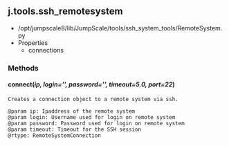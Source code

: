 <!-- toc -->
## j.tools.ssh_remotesystem

- /opt/jumpscale8/lib/JumpScale/tools/ssh_system_tools/RemoteSystem.py
- Properties
    - connections

### Methods

#### connect(*ip, login='', password='', timeout=5.0, port=22*) 

```
Creates a connection object to a remote system via ssh.

@param ip: Ipaddress of the remote system
@param login: Username used for login on remote system
@param password: Password used for login on remote system
@param timeout: Timeout for the SSH session
@rtype: RemoteSystemConnection

```

